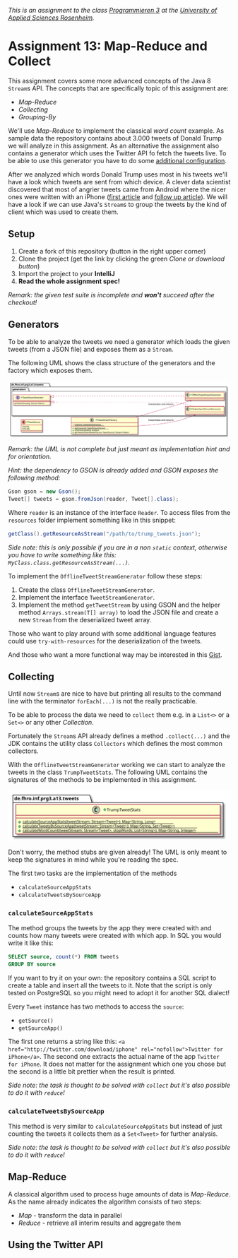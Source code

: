 _This is an assignment to the class [Programmieren 3](https://hsro-inf-prg3.github.io) at the [University of Applied Sciences Rosenheim](http://www.fh-rosenheim.de)._

# Assignment 13: Map-Reduce and Collect

This assignment covers some more advanced concepts of the Java 8 `Stream`s API.
The concepts that are specifically topic of this assignment are:

* _Map-Reduce_
* _Collecting_
* _Grouping-By_

We'll use _Map-Reduce_ to implement the classical _word count_ example.
As sample data the repository contains about 3.000 tweets of Donald Trump we will analyze in this assignment.
As an alternative the assignment also contains a generator which uses the Twitter API fo fetch the tweets live.
To be able to use this generator you have to do some [additional configuration](#using-the-twitter-api).

After we analyzed which words Donald Trump uses most in his tweets we'll have a look which tweets are sent from which device.
A clever data scientist discovered that most of angrier tweets came from Android where the nicer ones were written with an iPhone ([first article](http://varianceexplained.org/r/trump-tweets/) and [follow up article](http://varianceexplained.org/r/trump-followup/)).
We will have a look if we can use Java's `Stream`s to group the tweets by the kind of client which was used to create them.

## Setup

1. Create a fork of this repository (button in the right upper corner)
1. Clone the project (get the link by clicking the green _Clone or download button_)
1. Import the project to your **IntelliJ**
1. **Read the whole assignment spec!**

_Remark: the given test suite is incomplete and **won't** succeed after the checkout!_

## Generators

To be able to analyze the tweets we need a generator which loads the given tweets (from a JSON file) and exposes them as a `Stream`.

The following UML shows the class structure of the generators and the factory which exposes them.

![Generator class spec](./assets/images/GeneratorSpec.svg)

_Remark: the UML is not complete but just meant as implementation hint and for orientation._

_Hint: the dependency to GSON is already added and GSON exposes the following method:_

```java
Gson gson = new Gson();
Tweet[] tweets = gson.fromJson(reader, Tweet[].class);
```

Where `reader` is an instance of the interface `Reader`.
To access files from the `resources` folder implement something like in this snippet:

```java
getClass().getResourceAsStream("/path/to/trump_tweets.json");
```

_Side note: this is only possible if you are in a non `static` context, otherwise you have to write something like this: `MyClass.class.getResourceAsStream(...)`._

To implement the `OfflineTweetStreamGenerator` follow these steps:

1. Create the class `OfflineTweetStreamGenerator`.
1. Implement the interface `TweetStreamGenerator`.
1. Implement the method `getTweetStream` by using GSON and the helper method `Arrays.stream(T[] array)` to load the JSON file and create a new `Stream` from the deserialized tweet array.

Those who want to play around with some additional language features could use `try-with-resources` for the deserialization of the tweets.

And those who want a more functional way may be interested in this [Gist](https://gist.github.com/baez90/659d121064ff102a4e1e6a31bcf639c4).

## Collecting

Until now `Stream`s are nice to have but printing all results to the command line with the terminator `forEach(...)` is not the really practicable.

To be able to process the data we need to `collect` them e.g. in a `List<>` or a `Set<>` or any other _Collection_.

Fortunately the `Stream`s API already defines a method `.collect(...)` and the JDK contains the utility class `Collectors` which defines the most common collectors.

With the `OfflineTweetStreamGenerator` working  we can start to analyze the tweets in the class `TrumpTweetStats`.
The following UML contains the signatures of the methods to be implemented in this assignment.

![TrumpTweetStats spec](./assets/images/TrumpTweetStats.svg)

Don't worry, the method stubs are given already!
The UML is only meant to keep the signatures in mind while you're reading the spec.

The first two tasks are the implementation of the methods

* `calculateSourceAppStats`
* `calculateTweetsBySourceApp`

### `calculateSourceAppStats`

The method groups the tweets by the app they were created with and counts how many tweets were created with which app.
In SQL you would write it like this:

```sql
SELECT source, count(*) FROM tweets
GROUP BY source
```

If you want to try it on your own: the repository contains a SQL script to create a table and insert all the tweets to it.
Note that the script is only tested on PostgreSQL so you might need to adopt it for another SQL dialect!

Every `Tweet` instance has two methods to access the `source`:

* `getSource()`
* `getSourceApp()`

The first one returns a string like this: `<a href="http://twitter.com/download/iphone" rel="nofollow">Twitter for iPhone</a>`.
The second one extracts the actual name of the app `Twitter for iPhone`.
It does not matter for the assignment which one you chose but the second is a little bit prettier when the result is printed.

_Side note: the task is thought to be solved with `collect` but it's also possible to do it with `reduce`!_

### `calculateTweetsBySourceApp`

This method is very similar to `calculateSourceAppStats` but instead of just counting the tweets it collects them as a `Set<Tweet>` for further analysis.

_Side note: the task is thought to be solved with `collect` but it's also possible to do it with `reduce`!_

## Map-Reduce

A classical algorithm used to process huge amounts of data is _Map-Reduce_.
As the name already indicates the algorithm consists of two steps:

* _Map_ - transform the data in parallel
* _Reduce_ - retrieve all interim results and aggregate them

## Using the Twitter API